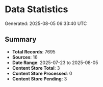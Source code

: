# Data Statistics

Generated: 2025-08-05 06:33:40 UTC

## Summary

- **Total Records**: 7695
- **Sources**: 16
- **Date Range**: 2025-07-23 to 2025-08-05
- **Content Store Total**: 3
- **Content Store Processed**: 0
- **Content Store Pending**: 3

